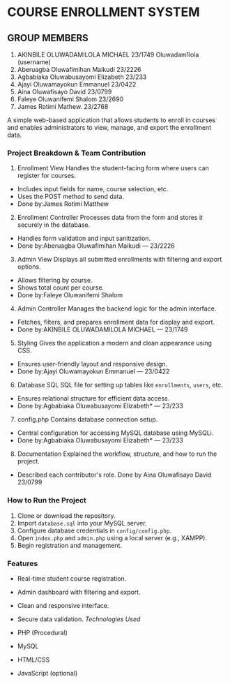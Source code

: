 # COURSE ENROLLMENT SYSTEM

## GROUP MEMBERS

1. AKINBILE OLUWADAMILOLA MICHAEL 23/1749 Oluwadam1lola (username)
2. Aberuagba Oluwafimihan Maikudi 23/2226
3. Agbabiaka Oluwabusayomi Elizabeth 23/233
5. Ajayi Oluwamayokun Emmanuel 23/0422
6. Aina Oluwafisayo David 23/0799
7. Faleye Oluwanifemi Shalom 23/2690
8. James Rotimi Mathew. 23/2768


A simple web-based application that allows students to enroll in courses and enables administrators to view, manage, and export the enrollment data.


### Project Breakdown & Team Contribution

1. Enrollment View
Handles the student-facing form where users can register for courses.
- Includes input fields for name, course selection, etc.
- Uses the POST method to send data.
- Done by:James Rotimi Matthew 


2. Enrollment Controller
Processes data from the form and stores it securely in the database.
- Handles form validation and input sanitization.
- Done by:Aberuagba Oluwafimihan Maikudi — 23/2226


3. Admin View
Displays all submitted enrollments with filtering and export options.
- Allows filtering by course.
- Shows total count per course.
- Done by:Faleye Oluwanifemi Shalom 


4. Admin Controller
Manages the backend logic for the admin interface.
- Fetches, filters, and prepares enrollment data for display and export.
- Done by:AKINBILE OLUWADAMILOLA MICHAEL — 23/1749
  

5. Styling
Gives the application a modern and clean appearance using CSS.

- Ensures user-friendly layout and responsive design.
- Done by:Ajayi Oluwamayokun Emmanuel — 23/0422

6. Database SQL
SQL file for setting up tables like `enrollments`, `users`, etc.
- Ensures relational structure for efficient data access.
- Done by:Agbabiaka Oluwabusayomi Elizabeth* — 23/233


7. config.php
Contains database connection setup.
- Central configuration for accessing MySQL database using MySQLi.
- Done by:Agbabiaka Oluwabusayomi Elizabeth* — 23/233


8. Documentation
Explained the workflow, structure, and how to run the project.
- Described each contributor's role. Done by Aina  Oluwafisayo David  23/0799


### How to Run the Project
1. Clone or download the repository.
2. Import `database.sql` into your MySQL server.
3. Configure database credentials in `config/config.php`.
4. Open `index.php` and `admin.php` using a local server (e.g., XAMPP).
5. Begin registration and management.


### Features
- Real-time student course registration.
- Admin dashboard with filtering and export.
- Clean and responsive interface.


- Secure data validation.
*Technologies Used*
- PHP (Procedural)
- MySQL
- HTML/CSS
- JavaScript (optional)
